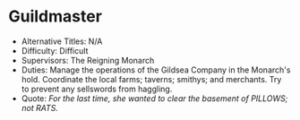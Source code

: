 # Guildmaster
- Alternative Titles: N/A
- Difficulty: Difficult
- Supervisors: The Reigning Monarch
- Duties: Manage the operations of the Gildsea Company in the Monarch's hold. Coordinate the local farms; taverns; smithys; and merchants. Try to prevent any sellswords from haggling.
- Quote: *For the last time, she wanted to clear the basement of PILLOWS; not RATS.*
